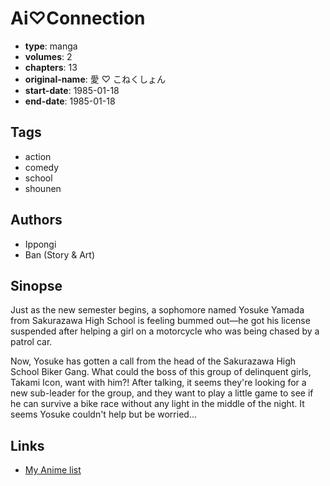 # Ai♡Connection

-   **type**: manga
-   **volumes**: 2
-   **chapters**: 13
-   **original-name**: 愛 ♡ こねくしょん
-   **start-date**: 1985-01-18
-   **end-date**: 1985-01-18

## Tags

-   action
-   comedy
-   school
-   shounen

## Authors

-   Ippongi
-   Ban (Story & Art)

## Sinopse

Just as the new semester begins, a sophomore named Yosuke Yamada from Sakurazawa High School is feeling bummed out—he got his license suspended after helping a girl on a motorcycle who was being chased by a patrol car.

Now, Yosuke has gotten a call from the head of the Sakurazawa High School Biker Gang. What could the boss of this group of delinquent girls, Takami Icon, want with him?! After talking, it seems they're looking for a new sub-leader for the group, and they want to play a little game to see if he can survive a bike race without any light in the middle of the night. It seems Yosuke couldn't help but be worried...

## Links

-   [My Anime list](https://myanimelist.net/manga/94930/Ai%E2%99%A1Connection)

